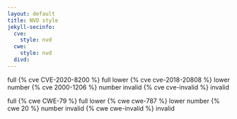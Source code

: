 ```yaml
---
layout: default
title: NVD style
jekyll-secinfo: 
  cve: 
    style: nvd
  cwe: 
    style: nvd
  divd:
---
```


full {% cve CVE-2020-8200 %} full
lower {% cve cve-2018-20808 %} lower
number {% cve 2000-1206 %} number
invalid {% cve cve-invalid %} invalid

full {% cwe CWE-79 %} full
lower {% cwe cwe-787 %} lower
number {% cwe 20 %} number
invalid {% cwe cwe-invalid %} invalid